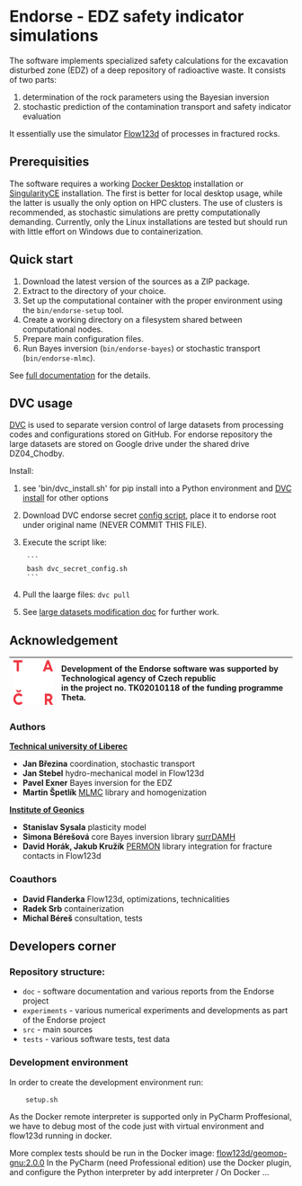 # Endorse - EDZ safety indicator simulations

The software implements specialized safety calculations for the excavation disturbed zone (EDZ)
of a deep repository of radioactive waste. It consists of two parts: 
1. determination of the rock parameters using the Bayesian inversion
2. stochastic prediction of the contamination transport and safety indicator evaluation

It essentially use the simulator [Flow123d](https://flow123d.github.io/) of processes in fractured rocks.

## Prerequisities

The software requires a working [Docker Desktop](https://www.docker.com/) 
installation or [SingularityCE](https://docs.sylabs.io/guides/latest/user-guide/quick_start.html) installation.
The first is better for local desktop usage, while the latter is usually the only option on HPC clusters. 
The use of clusters is recommended, as stochastic simulations are pretty computationally demanding. 
Currently, only the Linux installations are tested but should run 
with little effort on Windows due to containerization.


## Quick start

1. Download the latest version of the sources as a ZIP package.
2. Extract to the directory of your choice.
3. Set up the computational container with the proper environment using the `bin/endorse-setup` tool.
3. Create a working directory on a filesystem shared between computational nodes.
4. Prepare main configuration files.
5. Run Bayes inversion (`bin/endorse-bayes`) or stochastic transport (`bin/endorse-mlmc`).

See [full documentation](doc/main.md) for the details.


## DVC usage
[DVC](dvc.org) is used to separate version control of large datasets from processing codes and configurations stored on GitHub.
For endorse repository the large datasets are stored on Google drive under the shared drive DZ04_Chodby.

Install: 
1. see 'bin/dvc_install.sh' for pip install into a Python environment and 
[DVC install](https://dvc.org/doc/install) for other options 
   
2. Download DVC endorse secret [config script](https://drive.google.com/file/d/1ZLEC1QlfX_3xWYzs4E4U0h9mUm1kYPaM/view?usp=drive_link),
   place it to endorse root under original name (NEVER COMMIT THIS FILE).

3. Execute the script like:

        ```
        bash dvc_secret_config.sh
        ```
4. Pull the laarge files:
        ```
        dvc pull
        ```

5. See [large datasets modification doc](https://dvc.org/doc/user-guide/data-management/modifying-large-datasets) for further work.



## Acknowledgement


| <img src="./doc/logo_TACR_zakl.png" alt="TACR logo" height="80px"> |Development of the Endorse software was supported by <br> Technological agency of Czech republic <br>in the project no. TK02010118 of the funding programme Theta.|
|:---:|:---|
### Authors

**[Technical university of Liberec](www.tul.cz)**

- **Jan Březina** coordination, stochastic transport
- **Jan Stebel** hydro-mechanical model in Flow123d
- **Pavel Exner** Bayes inversion for the EDZ
- **Martin Špetlík** [MLMC](https://pypi.org/project/mlmc/) library and homogenization

**[Institute of Geonics](https://www.ugn.cas.cz/?l=en&p=home)**

- **Stanislav Sysala** plasticity model
- **Simona Bérešová** core Bayes inversion library [surrDAMH](https://github.com/dom0015/surrDAMH)
- **David Horák, Jakub Kružík** [PERMON](http://permon.vsb.cz/) library integration for fracture contacts in Flow123d

### Coauthors
- **David Flanderka** Flow123d, optimizations, technicalities 
- **Radek Srb** containerization
- **Michal Béreš** consultation, tests

## Developers corner


### Repository structure:

- `doc` - software documentation and various reports from the Endorse project
- `experiments` - various numerical experiments and developments as part of the Endorse project
- `src` - main sources
- `tests` - various software tests, test data



### Development environment
In order to create the development environment run:

        setup.sh
        
As the Docker remote interpreter is supported only in PyCharm Proffesional, we have to debug most of the code just with
virtual environment and flow123d running in docker.
        
More complex tests should be run in the Docker image: [flow123d/geomop-gnu:2.0.0](https://hub.docker.com/repository/docker/flow123d/geomop-gnu)
In the PyCharm (need Professional edition) use the Docker plugin, and configure the Python interpreter by add interpreter / On Docker ...

